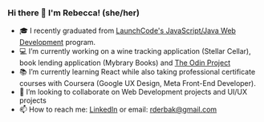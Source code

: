 ### Hi there 👋 I'm Rebecca! (she/her)
- :mortar_board: I recently graduated from [LaunchCode's JavaScript/Java Web Development](https://www.launchcode.org/course-catalog/web-development-java#description) program.
- :computer: I’m currently working on a wine tracking application (Stellar Cellar), book lending application (Mybrary Books) and [The Odin Project](https://www.theodinproject.com)
- :books: I’m currently learning React while also taking professional certificate courses with Coursera (Google UX Design, Meta Front-End Developer).
- 👯 I’m looking to collaborate on Web Development projects and UI/UX projects
- 📫 How to reach me: [LinkedIn](https://www.linkedin.com/in/rebecca-derbak/) or email: rderbak@gmail.com



<!--
**rebaderbs/rebaderbs** is a ✨ _special_ ✨ repository because its `README.md` (this file) appears on your GitHub profile.

Here are some ideas to get you started:

- 🔭 I’m currently working on a book lending application (Mybrary Books)
- 🌱 I’m currently learning React!
- 👯 I’m looking to collaborate on Web Development projects
- 🤔 I’m looking for help with ...
- 💬 Ask me about ...
- 📫 How to reach me: rderbak@gmail.com
- 😄 Pronouns: she/her
- ⚡ Fun fact: ...
-->
